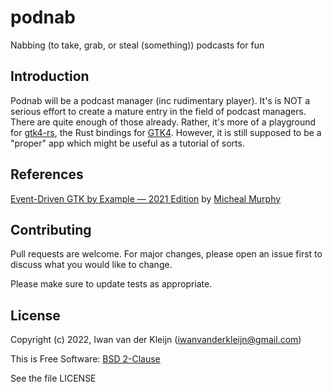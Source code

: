 # podnab
Nabbing (to take, grab, or steal (something)) podcasts for fun

## Introduction

Podnab will be a podcast manager (inc rudimentary player). It's is NOT a serious effort to create a mature entry in the field of podcast managers. There are quite enough of those already. Rather, it's more of a playground for [gtk4-rs](https://gtk-rs.org/), the Rust bindings for [GTK4](https://gtk.org/). However, it is still supposed to be a "proper" app which might be useful as a tutorial of sorts. 

## References

[Event-Driven GTK by Example — 2021 Edition](https://mmstick.github.io/gtkrs-tutorials/) by [Micheal Murphy](https://github.com/mmstick)

## Contributing
Pull requests are welcome. For major changes, please open an issue first to discuss what you would like to change.

Please make sure to update tests as appropriate.

## License
Copyright (c) 2022, Iwan van der Kleijn (iwanvanderkleijn@gmail.com)

This is Free Software: [BSD 2-Clause](https://choosealicense.com/licenses/bsd-2-clause/)

See the file LICENSE
